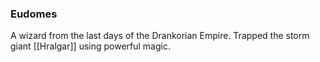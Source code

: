 ### Eudomes

A wizard from the last days of the Drankorian Empire. Trapped the storm giant [[Hralgar]] using powerful magic. 
